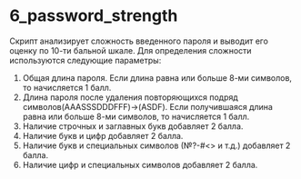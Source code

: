 # 6_password_strength

Скрипт анализирует сложность введенного пароля и выводит его оценку по 10-ти бальной шкале.
Для определения сложности используются следующие параметры:
1. Общая длина пароля. Если длина равна или больше 8-ми символов, то начисляется 1 балл.
2. Длина пароля после удаления повторяющихся подряд символов(AAASSSDDDFFF)->(ASDF). Если получившаяся длина равна или больше 8-ми символов, то начисляется 1 балл.
3. Наличие строчных и заглавных букв добавляет 2 балла.
4. Наличие букв и цифр добавляет 2 балла.
5. Наличие букв и специальных символов (№?-#<> и т.д.) добавляет 2 балла.
6. Наличие цифр и специальных символов добавляет 2 балла.
 